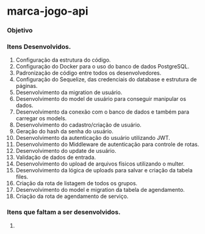 # marca-jogo-api

 <h3>Objetivo<h3>

 
 <h3>Itens Desenvolvidos.</h3>
 <ol>
    <li>Configuração da estrutura do código.</li>
    <li>Configuração do Docker para o uso do banco de dados PostgreSQL.</li>
    <li>Padronização de código entre todos os desenvolvedores.</li>
    <li>Configuração do Sequelize, das credenciais do database e estrutura de páginas.</li>
    <li>Desenvolvimento da migration de usuário.</li>
    <li>Desenvolvimento do model de usuário para conseguir manipular os dados.</li>
    <li>Desenvolvimento da conexão com o banco de dados e também para carregar os models.</li>
    <li>Desenvolvimento do cadastro/criação de usuário.</li>
    <li>Geração do hash da senha do usuário.</li>
    <li>Desenvolvimento da autenticação do usuário utilizando JWT.</li>
    <li>Desenvolvimento do Middleware de autenticação para controle de rotas.</li>
    <li>Desenvolvimento do update de usuário.</li>
    <li>Validação de dados de entrada.</li>
    <li>Desenvolvimento do upload de arquivos físicos utilizando o multer.</li>
    <li>Desenvolvimento da lógica de uploads para salvar e criação da tabela files.</li>
    <li>Criação da rota de listagem de todos os grupos.</li>
    <li>Desenvolvimento do model e migration da tabela de agendamento.</li>
    <li>Criação da rota de agendamento de serviço.</li>
 </ol>


 <h3>Itens que faltam a ser desenvolvidos.</h3>
 <ol>
  <li></li>
</ol>

